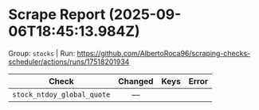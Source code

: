 # Scrape Report (2025-09-06T18:45:13.984Z)

Group: `stocks`  |  Run: https://github.com/AlbertoRoca96/scraping-checks-scheduler/actions/runs/17518201934

| Check | Changed | Keys | Error |
|---|:---:|:--|:--|
| `stock_ntdoy_global_quote` | — |  |  |
